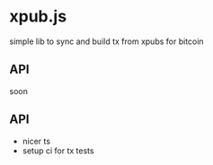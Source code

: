 # xpub.js

simple lib to sync and build tx from xpubs for bitcoin

## API

soon

## API

- nicer ts
- setup ci for tx tests
